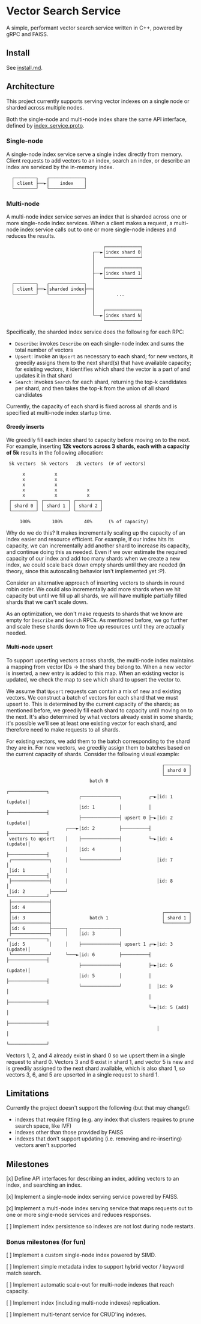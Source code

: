 # Vector Search Service

A simple, performant vector search service written in C++, powered by gRPC and
FAISS.

## Install

See [install.md](./docs/install.md).

## Architecture

This project currently supports serving vector indexes on a single node or
sharded across multiple nodes.

Both the single-node and multi-node index share the same API interface, defined
by [index_service.proto](src/proto/index_service.proto).

### Single-node

A single-node index service serve a single index directly from memory. Client
requests to add vectors to an index, search an index, or describe an index are
serviced by the in-memory index.

```text
  ┌────────┐   ┌─────────────┐
  │ client ├──►│    index    │
  └────────┘   └─────────────┘
```

### Multi-node

A multi-node index service serves an index that is sharded across one or more
single-node index services. When a client makes a request, a multi-node index
service calls out to one or more single-node indexes and reduces the results.

```text
                                    ┌─────────────┐
                                ┌──►│index shard 0│
                                │   └─────────────┘
                                │
                                │   ┌─────────────┐
                                ├──►│index shard 1│
                                │   └─────────────┘
  ┌────────┐   ┌─────────────┐  │
  │ client ├──►│sharded index├──┤
  └────────┘   └─────────────┘  │        ...
                                │
                                │
                                │   ┌─────────────┐
                                └──►│index shard N│
                                    └─────────────┘
```

Specifically, the sharded index service does the following for each RPC:

* `Describe`: invokes `Describe` on each single-node index and sums
the total number of vectors
* `Upsert`: invoke an `Upsert` as necessary to each shard; for new vectors, it
greedily assigns them to the next shard(s) that have available capacity; for
existing vectors, it identifies which shard the vector is a part of and
updates it in that shard
* `Search`: invokes `Search` for each shard, returning the top-k candidates per
shard, and then takes the top-k from the union of all shard candidates

Currently, the capacity of each shard is fixed across all shards and is
specified at multi-node index startup time.

#### Greedy inserts

We greedily fill each index shard to capacity before moving on to the next. For
example, inserting __12k vectors across 3 shards, each with a capacity of 5k__
results in the following allocation:

```text
 5k vectors  5k vectors   2k vectors  (# of vectors)

      x           x
      x           x
      x           x
      x           x           x
      x           x           x
 ┌─────────┐ ┌─────────┐ ┌─────────┐
 │ shard 0 │ │ shard 1 │ │ shard 2 │
 └─────────┘ └─────────┘ └─────────┘

     100%        100%        40%      (% of capacity)
```

Why do we do this? It makes incrementally scaling up the capacity of an index
easier and resource efficient. For example, if our index hits its
capacity, we can incrementally add another shard to increase its capacity, and
continue doing this as needed. Even if we over estimate the required capacity
of our index and add too many shards when we create a new index, we could
scale back down empty shards until they are needed (in theory, since this
autoscaling behavior isn't implemented yet :P).

Consider an alternative approach of inserting vectors to shards in
round robin order. We could also incrementally add more shards when we hit
capacity but until we fill up all shards, we will have multiple partially
filled shards that we can't scale down.

As an optimization, we don't make requests to shards that we know are empty
for `Describe` and `Search` RPCs. As mentioned before, we go further and
scale these shards down to free up resources until they are actually needed.

#### Multi-node upsert

To support upserting vectors across shards, the multi-node index maintains a
mapping from vector IDs -> the shard they belong to. When a new vector is
inserted, a new entry is added to this map. When an existing vector is updated,
we check the map to see which shard to upsert the vector to.

We assume that `Upsert` requests can contain a mix of new and existing vectors.
We construct a batch of vectors for each shard that we must upsert to. This
is determined by the current capacity of the shards; as mentioned before,
we greedily fill each shard to capacity until moving on to the next. It's also
determined by what vectors already exist in some shards; it's possible we'll
see at least one existing vector for each shard, and therefore need to make
requests to all shards.

For existing vectors, we add them to the batch corresponding to the
shard they are in. For new vectors, we greedily assign them to batches
based on the current capacity of shards. Consider the following visual example:

```text
                                                          ┌─────────┐
                                                          │ shard 0 │
                                                          └─────────┘
                               batch 0
                                                        ┌──────────────┐
                           ┌──────────────┐          ┌─►│id: 1 (update)│
                           │id: 1         │          │  ├──────────────┤
                           ├──────────────┤ upsert 0 ├─►│id: 2 (update)│
                      ┌───►│id: 2         ├──────────┤  ├──────────────┤
 vectors to upsert    │    ├──────────────┤          └─►│id: 4 (update)│
                      │    │id: 4         │             ├──────────────┤
 ┌──────────────┐     │    └──────────────┘             │id: 7         │
 │id: 1         │     │                                 ├──────────────┤
 ├──────────────┤     │                                 │id: 8         │
 │id: 2         ├─────┘                                 └──────────────┘
 ├──────────────┤
 │id: 4         │
 ├──────────────┤                                         ┌─────────┐
 │id: 3         │              batch 1                    │ shard 1 │
 ├──────────────┤                                         └─────────┘
 │id: 6         ├─────┐    ┌──────────────┐
 ├──────────────┤     │    │id: 3         │             ┌──────────────┐
 │id: 5         │     │    ├──────────────┤ upsert 1 ┌─►│id: 3 (update)│
 └──────────────┘     └───►│id: 6         ├──────────┤  ├──────────────┤
                           ├──────────────┤          ├─►│id: 6 (update)│
                           │id: 5         │          │  ├──────────────┤
                           └──────────────┘          │  │id: 9         │
                                                     │  ├──────────────┤
                                                     └─►│id: 5 (add)   │
                                                        ├──────────────┤
                                                        │              │
                                                        └──────────────┘
```

Vectors 1, 2, and 4 already exist in shard 0 so we upsert them in a single
request to shard 0. Vectors 3 and 6 exist in shard 1, and vector 5 is new and
is greedily assigned to the next shard available, which is also shard 1, so
vectors 3, 6, and 5 are upserted in a single request to shard 1.

## Limitations

Currently the project doesn't support the following (but that may change!):
* indexes that require fitting (e.g. any index that clusters requires to prune
search space, like IVF)
* indexes other than those provided by FAISS
* indexes that don't support updating (i.e. removing and re-inserting) vectors
aren't supported

## Milestones

[x] Define API interfaces for describing an index, adding vectors to an index,
and searching an index.

[x] Implement a single-node index serving service powered by FAISS.

[x] Implement a multi-node index serving service that maps requests out to one
or more single-node services and reduces responses.

[ ] Implement index persistence so indexes are not lost during node restarts.

### Bonus milestones (for fun)

[ ] Implement a custom single-node index powered by SIMD.

[ ] Implement simple metadata index to support hybrid vector / keyword match
search.

[ ] Implement automatic scale-out for multi-node indexes that reach capacity.

[ ] Implement index (including multi-node indexes) replication.

[ ] Implement multi-tenant service for CRUD'ing indexes.

